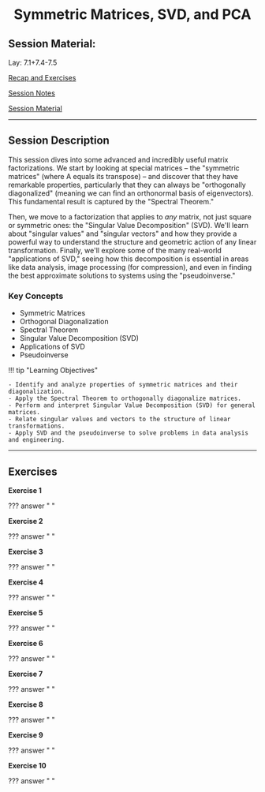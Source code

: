 <h1 align="center">Symmetric Matrices, SVD, and PCA</h1>

## Session Material:

Lay: ​​​​7.1+7.4-7.5  

[Recap and Exercises]()

[Session Notes]()

[Session Material](https://viaucdk-my.sharepoint.com/:f:/g/personal/rib_viauc_dk/EtRvmMnYXORCi6BvOYlcc5IBsurTuKp_Tj7q-MY-SjV4ng?e=ttcO3r)

---

## Session Description

This session dives into some advanced and incredibly useful matrix factorizations. We start by looking at special matrices – the "symmetric matrices" (where A equals its transpose) – and discover that they have remarkable properties, particularly that they can always be "orthogonally diagonalized" (meaning we can find an orthonormal basis of eigenvectors). This fundamental result is captured by the "Spectral Theorem."

Then, we move to a factorization that applies to *any* matrix, not just square or symmetric ones: the "Singular Value Decomposition" (SVD). We'll learn about "singular values" and "singular vectors" and how they provide a powerful way to understand the structure and geometric action of any linear transformation. Finally, we'll explore some of the many real-world "applications of SVD," seeing how this decomposition is essential in areas like data analysis, image processing (for compression), and even in finding the best approximate solutions to systems using the "pseudoinverse."

### Key Concepts

* Symmetric Matrices
* Orthogonal Diagonalization
* Spectral Theorem
* Singular Value Decomposition (SVD)
* Applications of SVD
* Pseudoinverse

!!! tip "Learning Objectives"

    - Identify and analyze properties of symmetric matrices and their diagonalization.
    - Apply the Spectral Theorem to orthogonally diagonalize matrices.
    - Perform and interpret Singular Value Decomposition (SVD) for general matrices.
    - Relate singular values and vectors to the structure of linear transformations.
    - Apply SVD and the pseudoinverse to solve problems in data analysis and engineering.

---

## Exercises

<!--
ALL SVD problems from the Exam Cases (2018-s2020)
     
If you do not finish in class, work on them at home
-->

**Exercise 1**

??? answer "&nbsp;"

**Exercise 2**

??? answer "&nbsp;"

**Exercise 3**

??? answer "&nbsp;"

**Exercise 4**

??? answer "&nbsp;"

**Exercise 5**

??? answer "&nbsp;"

**Exercise 6**

??? answer "&nbsp;"

**Exercise 7**

??? answer "&nbsp;"

**Exercise 8**

??? answer "&nbsp;"

**Exercise 9**

??? answer "&nbsp;"

**Exercise 10**

??? answer "&nbsp;"